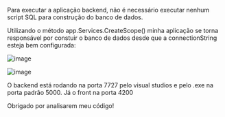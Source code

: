 Para executar a aplicação backend, não é necessário executar nenhum script SQL para construção do banco de dados.

Utilizando o método app.Services.CreateScope() minha aplicação se torna responsável por constuir o banco de dados desde que a connectionString esteja bem configurada:

![image](https://github.com/user-attachments/assets/c121b5e0-e605-4a20-99dd-9f6f5dd35641)


![image](https://github.com/user-attachments/assets/d945d673-481e-4469-a0d5-e190fdf19273)

O backend está rodando na porta 7727 pelo visual studios e pelo .exe na porta padrão 5000. Já o front na porta 4200

Obrigado por analisarem meu código!
